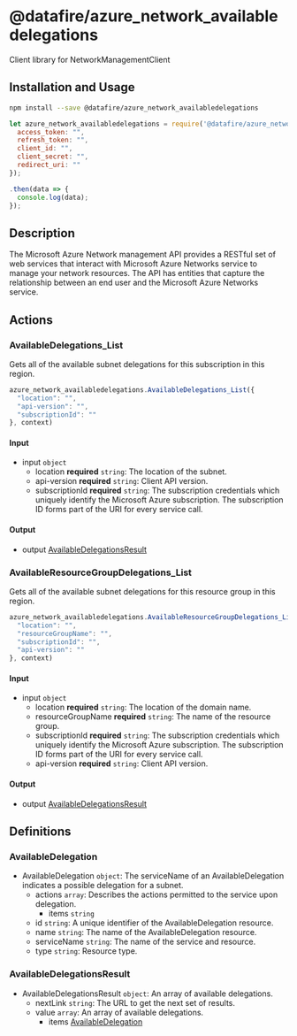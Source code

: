 # @datafire/azure_network_availabledelegations

Client library for NetworkManagementClient

## Installation and Usage
```bash
npm install --save @datafire/azure_network_availabledelegations
```
```js
let azure_network_availabledelegations = require('@datafire/azure_network_availabledelegations').create({
  access_token: "",
  refresh_token: "",
  client_id: "",
  client_secret: "",
  redirect_uri: ""
});

.then(data => {
  console.log(data);
});
```

## Description

The Microsoft Azure Network management API provides a RESTful set of web services that interact with Microsoft Azure Networks service to manage your network resources. The API has entities that capture the relationship between an end user and the Microsoft Azure Networks service.

## Actions

### AvailableDelegations_List
Gets all of the available subnet delegations for this subscription in this region.


```js
azure_network_availabledelegations.AvailableDelegations_List({
  "location": "",
  "api-version": "",
  "subscriptionId": ""
}, context)
```

#### Input
* input `object`
  * location **required** `string`: The location of the subnet.
  * api-version **required** `string`: Client API version.
  * subscriptionId **required** `string`: The subscription credentials which uniquely identify the Microsoft Azure subscription. The subscription ID forms part of the URI for every service call.

#### Output
* output [AvailableDelegationsResult](#availabledelegationsresult)

### AvailableResourceGroupDelegations_List
Gets all of the available subnet delegations for this resource group in this region.


```js
azure_network_availabledelegations.AvailableResourceGroupDelegations_List({
  "location": "",
  "resourceGroupName": "",
  "subscriptionId": "",
  "api-version": ""
}, context)
```

#### Input
* input `object`
  * location **required** `string`: The location of the domain name.
  * resourceGroupName **required** `string`: The name of the resource group.
  * subscriptionId **required** `string`: The subscription credentials which uniquely identify the Microsoft Azure subscription. The subscription ID forms part of the URI for every service call.
  * api-version **required** `string`: Client API version.

#### Output
* output [AvailableDelegationsResult](#availabledelegationsresult)



## Definitions

### AvailableDelegation
* AvailableDelegation `object`: The serviceName of an AvailableDelegation indicates a possible delegation for a subnet.
  * actions `array`: Describes the actions permitted to the service upon delegation.
    * items `string`
  * id `string`: A unique identifier of the AvailableDelegation resource.
  * name `string`: The name of the AvailableDelegation resource.
  * serviceName `string`: The name of the service and resource.
  * type `string`: Resource type.

### AvailableDelegationsResult
* AvailableDelegationsResult `object`: An array of available delegations.
  * nextLink `string`: The URL to get the next set of results.
  * value `array`: An array of available delegations.
    * items [AvailableDelegation](#availabledelegation)


